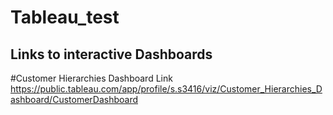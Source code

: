 # Tableau_test

## Links to interactive Dashboards
#Customer Hierarchies Dashboard Link
https://public.tableau.com/app/profile/s.s3416/viz/Customer_Hierarchies_Dashboard/CustomerDashboard 
